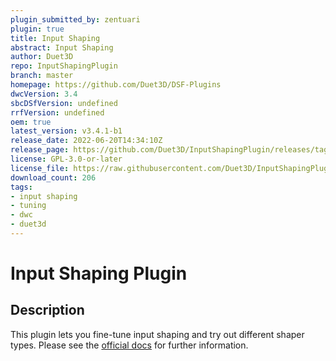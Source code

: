 ```yaml
---
plugin_submitted_by: zentuari
plugin: true
title: Input Shaping
abstract: Input Shaping
author: Duet3D
repo: InputShapingPlugin
branch: master
homepage: https://github.com/Duet3D/DSF-Plugins
dwcVersion: 3.4
sbcDSfVersion: undefined
rrfVersion: undefined
oem: true
latest_version: v3.4.1-b1
release_date: 2022-06-20T14:34:10Z
release_page: https://github.com/Duet3D/InputShapingPlugin/releases/tag/v3.4.1-b1
license: GPL-3.0-or-later
license_file: https://raw.githubusercontent.com/Duet3D/InputShapingPlugin/master/LICENSE
download_count: 206
tags:
- input shaping
- tuning
- dwc
- duet3d
---
```


# Input Shaping Plugin

## Description

This plugin lets you fine-tune input shaping and try out different shaper types.
Please see the [official docs](https://docs.duet3d.com/User_manual/Tuning/Input_shaping_plugin) for further information.
